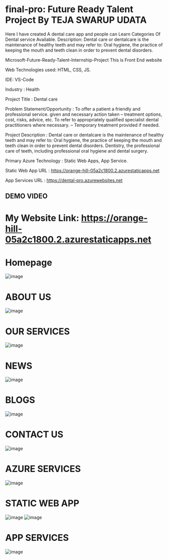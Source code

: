 # final-pro: Future Ready Talent Project By TEJA SWARUP UDATA
Here I have created A dental care app and people can Learn Categories Of Dental service Available. 
Description: Dental care or dentalcare is the maintenance of healthy teeth and may refer to: Oral hygiene, 
the practice of keeping the mouth and teeth clean in order to prevent dental disorders.

Microsoft-Future-Ready-Talent-Internship-Project This is Front End website

Web Technologies used: HTML, CSS, JS.

IDE: VS-Code

Industry : Health

Project Title : Dental care

Problem Statement/Opportunity : To offer a patient a friendly and professional service. given and necessary action taken – treatment options, cost, risks, advice, etc.
To refer to appropriately qualified specialist dental practitioners where necessary. – Temporary treatment provided if needed.

Project Description : Dental care or dentalcare is the maintenance of healthy teeth and may refer to: Oral hygiene, the practice of keeping the mouth and teeth clean in order to prevent dental disorders.
Dentistry, the professional care of teeth, including professional oral hygiene and dental surgery.
 
Primary Azure Technology : Static Web Apps, App Service.

Static Web App URL : https://orange-hill-05a2c1800.2.azurestaticapps.net

App Services URL : https://dental-pro.azurewebsites.net

## DEMO  VIDEO
 

#  My Website Link: https://orange-hill-05a2c1800.2.azurestaticapps.net

# Homepage
 
![image](https://user-images.githubusercontent.com/111041131/215323714-ea067b10-b813-4f68-aa64-389cdbf7bf2c.png)

# ABOUT US

![image](https://user-images.githubusercontent.com/111041131/215323754-2c054851-3938-4e64-bb78-3100359d5865.png)

# OUR SERVICES
 
![image](https://user-images.githubusercontent.com/111041131/215323784-99a7f530-b3e9-4e53-b0fe-ec995686bfeb.png)

# NEWS

![image](https://user-images.githubusercontent.com/111041131/215323814-194aa8a3-3b3f-4ab2-93cc-e39a5d01cca2.png)

# BLOGS

![image](https://user-images.githubusercontent.com/111041131/215323861-f1cfcc3c-edf8-4871-ab6b-cf6bcca2f5ec.png)

# CONTACT US
 
![image](https://user-images.githubusercontent.com/111041131/215323915-bfbee901-2495-4d86-a737-fa08aa452f1e.png)

# AZURE SERVICES
 
![image](https://user-images.githubusercontent.com/111041131/215324076-c5c5b852-c3a2-4841-888c-c7dce4973662.png)

# STATIC WEB APP

![image](https://user-images.githubusercontent.com/111041131/215324102-02e22153-53da-4b7c-9f2a-0a3cc5588cae.png)
![image](https://user-images.githubusercontent.com/111041131/215324146-8449a642-ae6f-4f07-8cdb-0cbae9757dcd.png)

# APP SERVICES

![image](https://user-images.githubusercontent.com/111041131/215324214-1384e586-5da7-40bf-a7ff-17bca8b3d55b.png)
